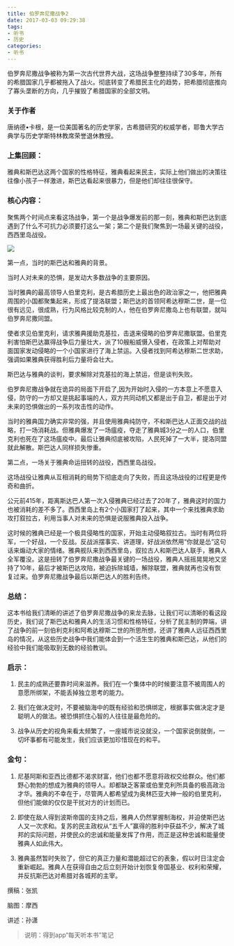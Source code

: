 ```yaml
---
title: 伯罗奔尼撒战争2
date: 2017-03-03 09:29:38
tags:
- 听书
- 历史
categories:
- 听书
---
```


伯罗奔尼撒战争被称为第一次古代世界大战，这场战争整整持续了30多年，所有的希腊国家几乎都被拖入了战火。彻底转变了希腊民主化的趋势，把希腊彻底推向了寡头垄断的方向，几乎摧毁了希腊国家的全部文明。

<!-- more -->

### 关于作者

唐纳德•卡根，是一位美国著名的历史学家，古希腊研究的权威学者，耶鲁大学古典学与历史学斯特林教席荣誉退休教授。

### 上集回顾：

雅典和斯巴达这两个国家的性格特征，雅典看起来民主，实际上他们做出的决策往往像小孩子一样激进，斯巴达看起来很暴力，但是他们却往往很保守。

### 核心内容：

聚焦两个时间点来看这场战争，第一个是战争爆发前的那一刻，雅典和斯巴达到底遇到了什么不可抗力必须要打这么一架；第二个是我们聚焦到一场最关键的战役，西西里岛战役。

![](/images/伯罗奔尼撒战争2.png)

第一点，当时的斯巴达和雅典的背景。

当时人对未来的恐惧，是发动大多数战争的主要原因。

当时雅典的最高领导人伯里克利，是古希腊历史上最出色的政治家之一，他把雅典周围的小国都聚集起来，形成了提洛联盟；斯巴达的首领阿希达穆斯二世，是一位很有远见，很成熟，行为风格比较克制的人，他在伯罗奔尼撒岛上也有联盟，就叫伯罗奔尼撒同盟。

使者求见伯里克利，请求雅典援助克基拉，击退来侵略的伯罗奔尼撒联盟。伯里克利害怕斯巴达赢得战争后力量壮大，派了10艘船威慑入侵者，在政策上对帮助对面国家发动侵略的一个小国家进行了海上禁运。入侵者找到阿希达穆斯二世求助，强调如果雅典获得胜利后力量将会壮大。

斯巴达与雅典的谈判，要求解除对克基拉的海上禁运，但是谈判失败。

伯罗奔尼撒战争就在诡异的局面下开启了,因为开始时入侵的一方本意上不愿意入侵，防守的一方却又是挑起事端的人，双方共同动机又都是出于自卫，都是出于对未来的恐惧做出的一系列攻击性的动作。

当时的雅典国力确实非常的强，并且使用雅典纯防守，不和斯巴达人正面交战的战略，打一场消耗战。但雅典爆发了一场瘟疫，夺走了雅典城3分之一的人口，伯里克利也死在了这场瘟疫中。最后让雅典彻底被攻陷，人民死掉了一大半，提洛同盟就此解散。斯巴达人同样损失惨重。

第二点，一场关于雅典命运扭转的战役，西西里岛战役。

这场战役让雅典从互相消耗的局势下彻底走向了失败，而且这场战役的过程更是传奇和曲折。

公元前415年，距离斯达巴人第一次入侵雅典已经过去了20年了，雅典这时的国力也被消耗的差不多了。西西里岛上有2个小国家打了起来，其中一个来找雅典求助攻打叙拉古，利用当事人对未来的恐惧是说服雅典投入战争。

这时候的雅典已经是一个极具侵略性的国家，开始主动侵略叙拉古。当时有两位将军，一个好战，一个反战。反战派摆事实、讲道理，好战派依然用“你就是怂”这句话来煽动大家的情绪。雅典舰队来到西西里岛，叙拉古人和斯巴达人联手，雅典人全军覆没。这是扭转了伯罗奔尼撒战争最关键的一场战役，雅典人摇摇晃晃地又坚持了10年，最后才被斯巴达攻陷，被迫拆除城墙，解除联盟，雅典就再也没有恢复过来。伯罗奔尼撒战争最后以斯巴达人的胜利告终。

### 总结：

这本书给我们清晰的讲述了伯罗奔尼撒战争的来龙去脉，让我们可以清晰的看这段历史，我们说了斯巴达和雅典人的生活习惯和性格特征，分析了民主制的弊端，讲了战争的前一刻伯利克利和阿希达穆斯二世的所思所想，还讲了雅典人远征西西里岛的情况，从这些历史战争中我们能体会到一个活生生的雅典和斯巴达，从他们的经验中我们能吸取到无数的经验教训。

### 启示：

1. 民主的成熟还要靠时间来滋养。我们在一个集体中的时候要注意不被周围人的意愿所绑架，不能丢掉独立思考的能力。

2. 我们在做决定时，不要被脑海中的既有经验和恐惧绑定，根据事实做决定才是聪明人的做法。被恐惧抓住心智的人往往是最危险的。

3. 战争从历史的视角来看太频繁了，一座城市说没就没，一个国家说倒就倒，一切坏事都有可能发生，我们应该更加珍惜现在的和平。

### 金句：

1. 尼基阿斯和亚西比德都不渴求财富，他们也都不愿意将政权交给群众。他们都野心勃勃的想成为雅典的领导人。却都缺乏客蒙或伯里克利所具备的极高政治才华。雅典的不幸在于，尽管两人都希望成为奥林匹亚大神一般的伯里克利，但他们能做的仅仅是干扰对方的计划而已。

2. 即使在敌人得到波斯帝国的支持之后，雅典人仍然掌握制海权，并迫使斯巴达人又一次求和。复苏的民主政权从“五千人”赢得的胜利中获益不少，解决了城邦的实际问题，并使民众的忠诚和能量发挥了作用，而正是这种忠诚和能量使雅典人如此伟大。

3. 雅典虽然暂时失败了，但它的真正力量和潜能超过它的表象，假以时日注定会重新崛起。雅典人在获得自由之后立刻开始计划恢复帝国基业、权利和荣耀，并反抗斯巴达对希腊对各城邦的主宰。

撰稿：张凯

脑图：摩西

讲述：孙潇

>说明：得到app“每天听本书”笔记